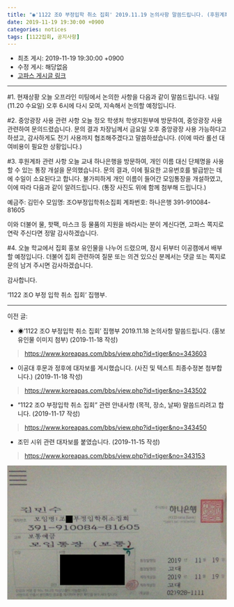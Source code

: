 ```yaml
---
title: "◉'1122 조O 부정입학 취소 집회' 2019.11.19 논의사항 말씀드립니다. (후원계좌 개설, 중광사용 문의 완료) "
date: 2019-11-19 19:30:00 +0900
categories: notices
tags: [1122집회, 공지사항]
---
```

* 최초 게시: 2019-11-19 19:30:00 +0900
* 수정 게시: 해당없음
* [고파스 게시글 링크](https://www.koreapas.com/bbs/view.php?id=tiger&page=1&sn1=&divpage=64&sn=off&ss=on&sc=on&select_arrange=headnum&desc=asc&no=343731)

---
#1. 현재상황
오늘 오프라인 미팅에서 논의한 사항을 다음과 같이 말씀드립니다.
내일 (11.20 수요일) 오후 6시에 다시 모여, 지속해서 논의할 예정입니다.



#2. 중앙광장 사용 관련 사항
오늘 정오 학생처 학생지원부에 방문하여, 중앙광장 사용 관련하여 문의드렸습니다. 
문의 결과 차장님께서 금요일 오후 중앙광장 사용 가능하다고 하셨고, 
감사하게도 전기 사용까지 협조해주겠다고 말씀하셨습니다. 
(이에 따라 롤선 대여비용이 필요한 상황입니다.) 



#3. 후원계좌 관련 사항
오늘 교내 하나은행을 방문하여, 개인 이름 대신 단체명을 사용할 수 있는 통장 개설을 문의했습니다. 
문의 결과, 이에 필요한 고유번호를 발급받는 데에 수일이 소요된다고 합니다. 
불가피하게 개인 이름이 들어간 모임통장을 개설하였고, 이에 따라 다음과 같이 알려드립니다. 
(통장 사진도 위에 함께 첨부해 드립니다.)



예금주: 김민수
모임명: 조O부정입학취소집회
계좌번호: 하나은행 391-910084-81605



이와 더불어 물, 핫팩, 마스크 등 물품의 지원을 바라시는 분이 계신다면, 
고파스 쪽지로 연락 주신다면 정말 감사하겠습니다. 



#4. 오늘 학교에서 집회 홍보 유인물을 나누어 드렸으며, 잠시 뒤부터 이공캠에서 배부 할 예정입니다.
더불어 집회 관련하여 질문 또는 의견 있으신 분께서는 댓글 또는 쪽지로 문의 남겨 주시면 감사하겠습니다.



감사합니다.


‘1122 조O 부정 입학 취소 집회’ 집행부.



----

이전 글:
* ◉’1122 조O 부정입학 취소 집회’ 집행부 2019.11.18 논의사항 말씀드립니다. (홍보 유인물 이미지 첨부) (2019-11-18 작성)
> https://www.koreapas.com/bbs/view.php?id=tiger&no=343603


* 이공대 후문과 정후에 대자보를 게시했습니다. (사진 및 텍스트 최종수정본 첨부합니다.) (2019-11-18 작성)
> https://www.koreapas.com/bbs/view.php?id=tiger&no=343502


* “1122 조O 부정입학 취소 집회” 관련 안내사항 (목적, 장소, 날짜) 말씀드리려고 합니다. (2019-11-17 작성)
> https://www.koreapas.com/bbs/view.php?id=tiger&no=343450


* 조민 시위 관련 대자보를 붙였습니다. (2019-11-15 작성)
> https://www.koreapas.com/bbs/view.php?id=tiger&no=343153



![](/asset/image/account.png) 
